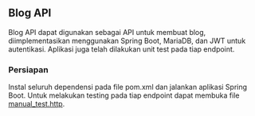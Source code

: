 ## Blog API
Blog API dapat digunakan sebagai API untuk membuat blog, 
diimplementasikan menggunakan Spring Boot, MariaDB, dan JWT untuk autentikasi.
Aplikasi juga telah dilakukan unit test pada tiap endpoint.

### Persiapan
Instal seluruh dependensi pada file pom.xml dan jalankan aplikasi Spring Boot.
Untuk melakukan testing pada tiap endpoint dapat membuka file [manual_test.http](./manual_test.http).
